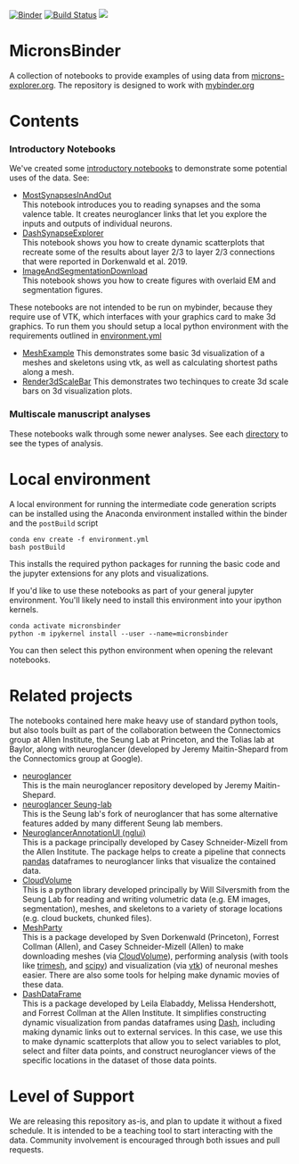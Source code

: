 [![Binder](https://mybinder.org/badge_logo.svg)](https://mybinder.org/v2/gh/AllenInstitute/MicronsBinder/master?urlpath=lab) [![Build Status](https://travis-ci.com/seung-lab/MicronsBinder.svg?branch=master)](https://travis-ci.com/seung-lab/MicronsBinder) [![](https://img.shields.io/badge/python-3.7+-blue.svg)](https://www.python.org/download/releases/3.7.0/)

# MicronsBinder
A collection of notebooks to provide examples of using data from [microns-explorer.org](https://microns-explorer.org).  The repository is designed to work with [mybinder.org](https://mybinder.org)


# Contents

### Introductory Notebooks
We've created some [introductory notebooks](notebooks/intro) to demonstrate some potential uses of the data. See:

* [MostSynapsesInAndOut](notebooks/intro/MostSynapsesInAndOut.ipynb)  
This notebook introduces you to reading synapses and the soma valence table.  It creates neuroglancer links that let you explore the inputs and outputs of individual neurons.
* [DashSynapseExplorer](notebooks/intro/DashSynapseExplorer.ipynb)  
This notebook shows you how to create dynamic scatterplots that recreate some of the results about layer 2/3 to layer 2/3 connections that were reported in Dorkenwald et al. 2019.
* [ImageAndSegmentationDownload](notebooks/ImageAndSegmentationDownload.ipynb)  
This notebook shows you how to create figures with overlaid EM and segmentation figures.

These notebooks are not intended to be run on mybinder, because they require use of VTK, which interfaces with your graphics card to make 3d graphics.  To run them you should setup a local python environment with the requirements outlined in [environment.yml](environment.yml)

* [MeshExample](notebooks/intro/MeshExample.ipynb)
This demonstrates some basic 3d visualization of a meshes and skeletons using vtk, as well as calculating shortest paths along a mesh.
* [Render3dScaleBar](notebooks/intro/Render3dScaleBar.ipynb)
This demonstrates two techinques to create 3d scale bars on 3d visualization plots.

### Multiscale manuscript analyses  
These notebooks walk through some newer analyses. See each [directory](notebooks/multiscale) to see the types of analysis.


# Local environment
A local environment for running the intermediate code generation scripts can be installed using the Anaconda environment installed within the binder and the `postBuild` script
```
conda env create -f environment.yml
bash postBuild
```
This installs the required python packages for running the basic code and the jupyter extensions for any plots and visualizations.

If you'd like to use these notebooks as part of your general jupyter environment. You'll likely need to install this environment into your ipython kernels.
```
conda activate micronsbinder
python -m ipykernel install --user --name=micronsbinder
```
You can then select this python environment when opening the relevant notebooks.


# Related projects
The notebooks contained here make heavy use of standard python tools, but also tools built as part of the collaboration between the Connectomics group at Allen Institute, the Seung Lab at Princeton, and the Tolias lab at Baylor, along with neuroglancer (developed
by Jeremy Maitin-Shepard from the Connectomics group at Google).

* [neuroglancer](https://www.github.com/google/neuroglancer)  
This is the main neuroglancer repository developed by Jeremy Maitin-Shepard. 
* [neuroglancer Seung-lab](https://www.github.com/seung-lab/neuroglancer)  
This is the Seung lab's fork of neuroglancer that has some alternative features added by many different Seung lab members. 
* [NeuroglancerAnnotationUI (nglui)](https://www.github.com/seung-lab/NeuroglancerAnnotationUI)  
This is a package principally developed by Casey Schneider-Mizell from the Allen Institute.  The package helps to create a pipeline that connects [pandas](https://pandas.pydata.org/) dataframes to neuroglancer links that visualize the contained data.
* [CloudVolume](https://www.github.com/seung-lab/cloud-volume)  
This is a python library developed principally by Will Silversmith from the Seung Lab for reading and writing volumetric data (e.g. EM images, segmentation), meshes, and skeletons to a variety of storage locations (e.g. cloud buckets, chunked files).
* [MeshParty](https://www.github.com/sdorkenw/MeshParty)  
This is a package developed by Sven Dorkenwald (Princeton), Forrest Collman (Allen), and Casey Schneider-Mizell (Allen) to make downloading meshes (via [CloudVolume](https://www.github.com/seung-lab/cloud-volume)), performing analysis (with tools like [trimesh](https://github.com/mikedh/trimesh), and [scipy](https://www.scipy.org/)) and visualization (via [vtk](https://pypi.org/project/vtk/)) of neuronal meshes easier.  There are also some tools for helping make dynamic movies of these data.
* [DashDataFrame](https://www.github.com/AllenInstitute/DashDataFrame)  
This is a package developed by Leila Elabaddy, Melissa Hendershott, and Forrest Collman at the Allen Institute.  It simplifies constructing dynamic visualization from pandas dataframes using [Dash](https://www.github.com/plotly/dash), including making dynamic links out to external services.  In this case, we use this to make dynamic scatterplots that allow you to select variables to plot, select and filter data points, and construct neuroglancer views of the specific locations in the dataset of those data points.


# Level of Support
We are releasing this repository as-is, and plan to update it without a fixed schedule.
It is intended to be a teaching tool to start interacting with the data. Community involvement is encouraged through both issues and pull requests.


